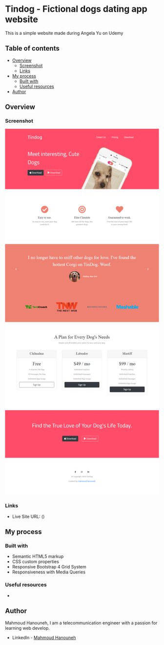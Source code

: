 # Tindog - Fictional dogs dating app website

This is a simple website made during Angela Yu on Udemy 

## Table of contents

- [Overview](#overview)
  - [Screenshot](#screenshot)
  - [Links](#links)
- [My process](#my-process)
  - [Built with](#built-with)
  - [Useful resources](#useful-resources)
- [Author](#author)



## Overview


### Screenshot

![screenshor #one](screenshots/screenshot-1.png)
![screenshot #two](screenshots/screenshot-2.png)



### Links

- Live Site URL: ()

## My process

### Built with

- Semantic HTML5 markup
- CSS custom properties
- Responsive Bootstrap 4 Grid System
- Responsiveness with Media Queries


### Useful resources 

- []()

## Author

Mahmoud Hanouneh, I am a telecommunication engineer with a passion for learning web develop.

- LinkedIn - [Mahmoud Hanouneh](https://www.linkedin.com/in/mahmoud-hanouneh/)


